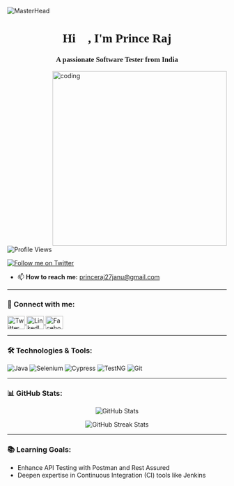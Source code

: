 ![MasterHead]([https://images.unsplash.com/photo-1501594907354-d7a21f29a69b](https://github.com/princu2701/princu2701/blob/main/github-header-image.png?raw=true))

<h1 align="center" style="font-family: 'Cursive';">Hi 👋, I'm Prince Raj</h1>
<h3 align="center" style="font-family: 'Cursive';">A passionate Software Tester from India</h3>

<img align="right" alt="coding" width="400" src="https://media.giphy.com/media/qgQUggAC3Pfv687qPC/giphy.gif">

<p align="left"> 
    <img src="https://komarev.com/ghpvc/?username=princu2701&label=Profile%20views&color=0e75b6&style=flat" alt="Profile Views" /> 
</p>

<p align="left"> 
    <a href="https://twitter.com/princeraj2701" target="blank">
        <img src="https://img.shields.io/twitter/follow/princeraj2701?logo=twitter&style=for-the-badge" alt="Follow me on Twitter" />
    </a> 
</p>

- 📫 **How to reach me:** [princeraj27janu@gmail.com](mailto:princeraj27janu@gmail.com)

---

<h3 align="left">🔗 Connect with me:</h3>
<p align="left">
    <a href="https://twitter.com/princeraj2701" target="blank">
        <img align="center" src="https://raw.githubusercontent.com/rahuldkjain/github-profile-readme-generator/master/src/images/icons/Social/twitter.svg" alt="Twitter" height="30" width="40" />
    </a>
    <a href="https://linkedin.com/in/prince-raj" target="blank">
        <img align="center" src="https://raw.githubusercontent.com/rahuldkjain/github-profile-readme-generator/master/src/images/icons/Social/linked-in-alt.svg" alt="LinkedIn" height="30" width="40" />
    </a>
    <a href="https://fb.com/prince-raj" target="blank">
        <img align="center" src="https://raw.githubusercontent.com/rahuldkjain/github-profile-readme-generator/master/src/images/icons/Social/facebook.svg" alt="Facebook" height="30" width="40" />
    </a>
</p>

---

<h3 align="left">🛠️ Technologies & Tools:</h3>
<p align="left">
    <img src="https://img.shields.io/badge/Java-%23ED8B00?style=flat&logo=java&logoColor=white" alt="Java"/>
    <img src="https://img.shields.io/badge/Selenium-%23DC9A2D?style=flat&logo=selenium&logoColor=white" alt="Selenium"/>
    <img src="https://img.shields.io/badge/Cypress-%23303E3F?style=flat&logo=cypress&logoColor=white" alt="Cypress"/>
    <img src="https://img.shields.io/badge/TestNG-%2300B2B8?style=flat&logo=testng&logoColor=white" alt="TestNG"/>
    <img src="https://img.shields.io/badge/Git-%23F14E32?style=flat&logo=git&logoColor=white" alt="Git"/>
</p>

---

<h3 align="left">📊 GitHub Stats:</h3>
<p align="center">
    <img align="center" src="https://github-readme-stats.vercel.app/api?username=princu2701&show_icons=true&theme=radical" alt="GitHub Stats" />
</p>

<p align="center">
    <img align="center" src="https://github-readme-streak-stats.herokuapp.com/?user=princu2701&theme=radical" alt="GitHub Streak Stats" />
</p>

---

<h3 align="left">📚 Learning Goals:</h3>
<ul>
    <li>Enhance API Testing with Postman and Rest Assured</li>
    <li>Deepen expertise in Continuous Integration (CI) tools like Jenkins</li>
</ul>
